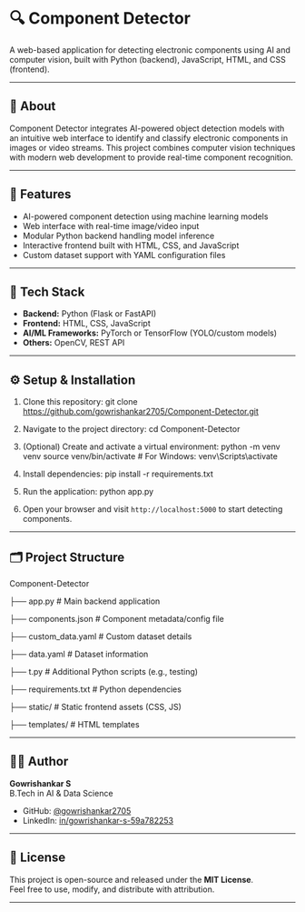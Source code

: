 # 🔍 Component Detector

A web-based application for detecting electronic components using AI and computer vision, built with Python (backend), JavaScript, HTML, and CSS (frontend).

---

## 📘 About

Component Detector integrates AI-powered object detection models with an intuitive web interface to identify and classify electronic components in images or video streams. This project combines computer vision techniques with modern web development to provide real-time component recognition.

---

## 🚀 Features

- AI-powered component detection using machine learning models  
- Web interface with real-time image/video input  
- Modular Python backend handling model inference  
- Interactive frontend built with HTML, CSS, and JavaScript  
- Custom dataset support with YAML configuration files  

---

## 🧠 Tech Stack

- **Backend:** Python (Flask or FastAPI)  
- **Frontend:** HTML, CSS, JavaScript  
- **AI/ML Frameworks:** PyTorch or TensorFlow (YOLO/custom models)  
- **Others:** OpenCV, REST API  

---

## ⚙️ Setup & Installation

1. Clone this repository:
git clone https://github.com/gowrishankar2705/Component-Detector.git

2. Navigate to the project directory:
cd Component-Detector

3. (Optional) Create and activate a virtual environment:
python -m venv venv
source venv/bin/activate # For Windows: venv\Scripts\activate

4. Install dependencies:
pip install -r requirements.txt

5. Run the application:
python app.py

6. Open your browser and visit `http://localhost:5000` to start detecting components.

---

## 🗂️ Project Structure

Component-Detector

├── app.py # Main backend application

├── components.json # Component metadata/config file

├── custom_data.yaml # Custom dataset details

├── data.yaml # Dataset information

├── t.py # Additional Python scripts (e.g., testing)

├── requirements.txt # Python dependencies

├── static/ # Static frontend assets (CSS, JS)

├── templates/ # HTML templates

---

## 👨‍💻 Author

**Gowrishankar S**  
B.Tech in AI & Data Science  
- GitHub: [@gowrishankar2705](https://github.com/gowrishankar2705)  
- LinkedIn: [in/gowrishankar-s-59a782253](https://www.linkedin.com/in/gowrishankar-s-59a782253/)  

---

## 📜 License

This project is open-source and released under the **MIT License**.  
Feel free to use, modify, and distribute with attribution.

---
